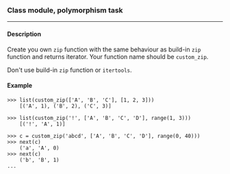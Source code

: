### Class module, polymorphism task
***
#### Description

Create you own `zip` function with the same behaviour as build-in `zip` function and returns iterator.
Your function name should be `custom_zip`.

Don't use build-in `zip` function or `itertools`.

#### Example


    >>> list(custom_zip(['A', 'B', 'C'], [1, 2, 3]))
        [('A', 1), ('B', 2), ('C', 3)]
    
    >>> list(custom_zip('!', ['A', 'B', 'C', 'D'], range(1, 3)))
        [('!', 'A', 1)]
    
    >>> c = custom_zip('abcd', ['A', 'B', 'C', 'D'], range(0, 40)))
    >>> next(c)
        ('a', 'A', 0)
    >>> next(c)
        ('b', 'B', 1)
    ...
        